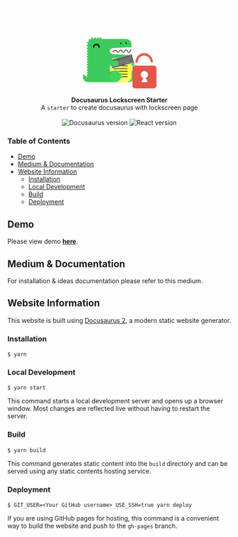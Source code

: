 <div align="center" style="background-color:'#00AAAE'">
<img src="./static/img/docusaurus-lockscreen.gif" height="200"> <br>
  <strong>Docusaurus Lockscreen Starter</strong>
</div>
<div align="center">
  A <code>starter</code> to create docusaurus with lockscreen page
</div>

<br />

<div align="center">
  <!-- Docusaurus Version -->
  <img src="https://img.shields.io/badge/docusaurus-v2.0-green" 
    alt="Docusaurus version" />
  <!-- React Version -->
  <img src="https://img.shields.io/badge/react-v17.0-purple" 
    alt="React version" />
</div>

### Table of Contents
- [Demo](#demo)
- [Medium & Documentation](#medium--documentation)
- [Website Information](#website-information)
  - [Installation](#installation)
  - [Local Development](#local-development)
  - [Build](#build)
  - [Deployment](#deployment)

## Demo

Please view demo **[here](http://coroo.github.io/docusaurus-lockscreen-starter/)**.

## Medium & Documentation

For installation & ideas documentation please refer to this medium.

## Website Information

This website is built using [Docusaurus 2](https://docusaurus.io/), a modern static website generator.

### Installation

```
$ yarn
```

### Local Development

```
$ yarn start
```

This command starts a local development server and opens up a browser window. Most changes are reflected live without having to restart the server.

### Build

```
$ yarn build
```

This command generates static content into the `build` directory and can be served using any static contents hosting service.

### Deployment

```
$ GIT_USER=<Your GitHub username> USE_SSH=true yarn deploy
```

If you are using GitHub pages for hosting, this command is a convenient way to build the website and push to the `gh-pages` branch.
